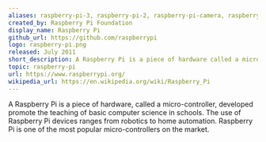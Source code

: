 ```yaml
---
aliases: raspberry-pi-3, raspberry-pi-2, raspberry-pi-camera, raspberrypi
created_by: Raspberry Pi Foundation
display_name: Raspberry Pi
github_url: https://github.com/raspberrypi
logo: raspberry-pi.png
released: July 2011
short_description: A Raspberry Pi is a piece of hardware called a micro-controller.
topic: raspberry-pi
url: https://www.raspberrypi.org/
wikipedia_url: https://en.wikipedia.org/wiki/Raspberry_Pi
---
```

A Raspberry Pi is a piece of hardware, called a micro-controller, developed promote the teaching of basic computer science in schools. The use of Raspberry Pi devices ranges from robotics to home automation. Raspberry Pi is one of the most popular micro-controllers on the market.
